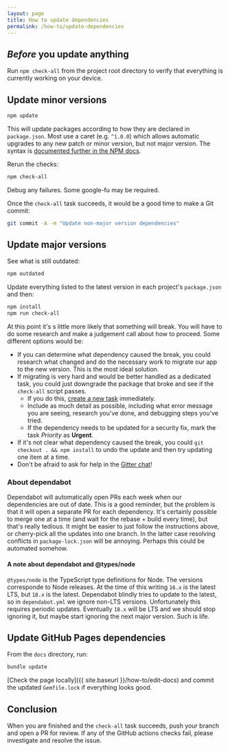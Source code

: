```yaml
---
layout: page
title: How to update dependencies
permalink: /how-to/update-dependencies
---
```


## _Before_ you update anything

Run `npm check-all` from the project root directory to verify that everything is currently working on your device.

## Update minor versions

```sh
npm update
```

This will update packages according to how they are declared in `package.json`. Most use a caret (e.g. `^1.0.0`) which allows automatic upgrades to any new patch or minor version, but not major version. The syntax is [documented further in the NPM docs](https://docs.npmjs.com/about-semantic-versioning#using-semantic-versioning-to-specify-update-types-your-package-can-accept).

Rerun the checks:

```sh
npm check-all
```

Debug any failures. Some google-fu may be required.

Once the `check-all` task succeeds, it would be a good time to make a Git commit:

```sh
git commit -A -m "Update non-major version dependencies"
```

## Update major versions

See what is still outdated:

```sh
npm outdated
```

Update everything listed to the latest version in each project's `package.json` and then:

```sh
npm install
npm run check-all
```

At this point it's s little more likely that something will break. You will have to do some research and make a judgement call about how to proceed. Some different options would be:

- If you can determine what dependency caused the break, you could research what changed and do the necessary work to migrate our app to the new version. This is the most ideal solution.
- If migrating is very hard and would be better handled as a dedicated task, you could just downgrade the package that broke and see if the `check-all` script passes.
  - If you do this, [create a new task](https://github.com/skill-collectors/agile-poker/issues/new?assignees=&labels=&template=new-task.md&title=) immediately.
  - Include as much detail as possible, including what error message you are seeing, research you've done, and debugging steps you've tried.
  - If the dependency needs to be updated for a security fix, mark the task _Priority_ as **Urgent**.
- If it's not clear what dependency caused the break, you could `git checkout . && npm install` to undo the update and then try updating one item at a time.
- Don't be afraid to ask for help in the [Gitter chat](https://gitter.im/skill-collectors/agile-poker)!

### About dependabot

Dependabot will automatically open PRs each week when our dependencies are out of date. This is a good reminder, but the problem is that it will open a separate PR for each dependency. It's certainly possible to merge one at a time (and wait for the rebase + build every time), but that's really tedious. It might be easier to just follow the instructions above, or cherry-pick all the updates into one branch. In the latter case resolving conflicts in `package-lock.json` will be annoying. Perhaps this could be automated somehow.

#### A note about dependabot and @types/node

`@types/node` is the TypeScript type definitions for Node. The versions corresponde to Node releases. At the time of this writing `16.x` is the latest LTS, but `18.x` is the latest. Dependabot blindly tries to update to the latest, so in `dependabot.yml` we ignore non-LTS versions. Unfortunately this requires periodic updates. Eventually `18.x` will be LTS and we should stop ignoring it, but maybe start ignoring the next major version. Such is life.

## Update GitHub Pages dependencies

From the `docs` directory, run:

```sh
bundle update
```

[Check the page locally]({{ site.baseurl }}/how-to/edit-docs) and commit the updated `Gemfile.lock` if everything looks good.

## Conclusion

When you are finished and the `check-all` task succeeds, push your branch and open a PR for review. If any of the GitHub actions checks fail, please investigate and resolve the issue.

